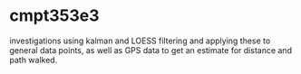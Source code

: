 # cmpt353e3
investigations using kalman and LOESS filtering and applying these to general data points, as well as GPS data to get an estimate for distance and path walked.

